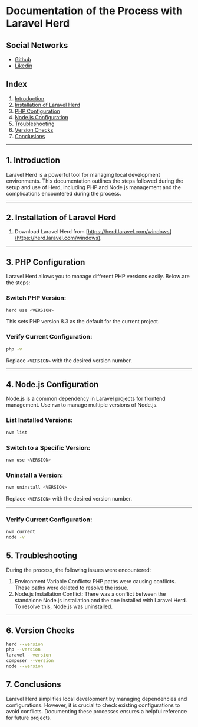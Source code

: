 # Documentation of the Process with Laravel Herd

## Social Networks

- [Github](https://github.com/Yannx79)
- [Likedin](www.linkedin.com/in/yannick-yasuhiro-funes-chavez)

## Index
1. [Introduction](#1-introduction)
2. [Installation of Laravel Herd](#2-installation-of-laravel-herd)
3. [PHP Configuration](#3-php-configuration)
4. [Node.js Configuration](#4-nodejs-configuration)
5. [Troubleshooting](#5-troubleshooting)
6. [Version Checks](#6-version-checks)
7. [Conclusions](#7-conclusions)

---

## 1. Introduction
Laravel Herd is a powerful tool for managing local development environments. This documentation outlines the steps followed during the setup and use of Herd, including PHP and Node.js management and the complications encountered during the process.

---

## 2. Installation of Laravel Herd
1. Download Laravel Herd from [https://herd.laravel.com/windows](https://herd.laravel.com/windows).

---

## 3. PHP Configuration
Laravel Herd allows you to manage different PHP versions easily. Below are the steps:

### Switch PHP Version:
```bash
herd use <VERSION>
```
This sets PHP version 8.3 as the default for the current project.

### Verify Current Configuration:
```bash
php -v
```

Replace `<VERSION>` with the desired version number.

---

## 4. Node.js Configuration
Node.js is a common dependency in Laravel projects for frontend management. Use `nvm` to manage multiple versions of Node.js.

### List Installed Versions:
```bash
nvm list
```

### Switch to a Specific Version:
```bash
nvm use <VERSION>
```

### Uninstall a Version:
```bash
nvm uninstall <VERSION>
```

Replace `<VERSION>` with the desired version number.

---

### Verify Current Configuration:
```bash
nvm current
node -v
```

## 5. Troubleshooting
During the process, the following issues were encountered:


1. Environment Variable Conflicts: PHP paths were causing conflicts. These paths were deleted to resolve the issue.
2. Node.js Installation Conflict: There was a conflict between the standalone Node.js installation and the one installed with Laravel Herd. To resolve this, Node.js was uninstalled.

---

## 6. Version Checks
```bash
herd --version
php --version
laravel --version
composer --version
node --version
```

## 7. Conclusions
Laravel Herd simplifies local development by managing dependencies and configurations. However, it is crucial to check existing configurations to avoid conflicts. Documenting these processes ensures a helpful reference for future projects.

